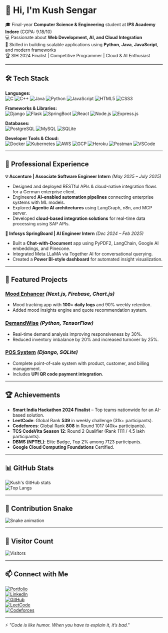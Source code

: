 # 👋 Hi, I'm Kush Sengar  

🎓 Final-year **Computer Science & Engineering** student at **IPS Academy Indore** (CGPA: 9.18/10)  
💻 Passionate about **Web Development, AI, and Cloud Integration**  
🚀 Skilled in building scalable applications using **Python**, **Java**, **JavaScript**, and modern frameworks  
🏆 SIH 2024 Finalist | Competitive Programmer | Cloud & AI Enthusiast  

---

## 🛠 Tech Stack

**Languages:**  
![C](https://img.shields.io/badge/C-00599C?style=for-the-badge&logo=c&logoColor=white)
![C++](https://img.shields.io/badge/C++-00599C?style=for-the-badge&logo=cplusplus&logoColor=white)
![Java](https://img.shields.io/badge/Java-007396?style=for-the-badge&logo=java&logoColor=white)
![Python](https://img.shields.io/badge/Python-3776AB?style=for-the-badge&logo=python&logoColor=white)
![JavaScript](https://img.shields.io/badge/JavaScript-F7E01D?style=for-the-badge&logo=javascript&logoColor=black)
![HTML5](https://img.shields.io/badge/HTML5-E34F26?style=for-the-badge&logo=html5&logoColor=white)
![CSS3](https://img.shields.io/badge/CSS3-1572B6?style=for-the-badge&logo=css3&logoColor=white)

**Frameworks & Libraries:**  
![Django](https://img.shields.io/badge/Django-092E20?style=for-the-badge&logo=django&logoColor=white)
![Flask](https://img.shields.io/badge/Flask-000000?style=for-the-badge&logo=flask&logoColor=white)
![SpringBoot](https://img.shields.io/badge/SpringBoot-6DB33F?style=for-the-badge&logo=springboot&logoColor=white)
![React](https://img.shields.io/badge/React-20232A?style=for-the-badge&logo=react&logoColor=61DAFB)
![Node.js](https://img.shields.io/badge/Node.js-339933?style=for-the-badge&logo=nodedotjs&logoColor=white)
![Express.js](https://img.shields.io/badge/Express.js-000000?style=for-the-badge&logo=express&logoColor=white)

**Databases:**  
![PostgreSQL](https://img.shields.io/badge/PostgreSQL-316192?style=for-the-badge&logo=postgresql&logoColor=white)
![MySQL](https://img.shields.io/badge/MySQL-005C84?style=for-the-badge&logo=mysql&logoColor=white)
![SQLite](https://img.shields.io/badge/SQLite-07405E?style=for-the-badge&logo=sqlite&logoColor=white)

**Developer Tools & Cloud:**  
![Docker](https://img.shields.io/badge/Docker-2496ED?style=for-the-badge&logo=docker&logoColor=white)
![Kubernetes](https://img.shields.io/badge/Kubernetes-326CE5?style=for-the-badge&logo=kubernetes&logoColor=white)
![AWS](https://img.shields.io/badge/AWS-232F3E?style=for-the-badge&logo=amazon-aws&logoColor=white)
![GCP](https://img.shields.io/badge/Google%20Cloud-4285F4?style=for-the-badge&logo=googlecloud&logoColor=white)
![Heroku](https://img.shields.io/badge/Heroku-430098?style=for-the-badge&logo=heroku&logoColor=white)
![Postman](https://img.shields.io/badge/Postman-FF6C37?style=for-the-badge&logo=postman&logoColor=white)
![VSCode](https://img.shields.io/badge/VS%20Code-0078D4?style=for-the-badge&logo=visualstudiocode&logoColor=white)

---

## 💼 Professional Experience

**💡 Accenture | Associate Software Engineer Intern** *(May 2025 – July 2025)*  
- Designed and deployed RESTful APIs & cloud-native integration flows for a German enterprise client.  
- Engineered **AI-enabled automation pipelines** connecting enterprise systems with ML models.  
- Explored **Agentic AI architectures** using LangGraph, n8n, and MCP server.  
- Developed **cloud-based integration solutions** for real-time data processing using SAP APIs.

**🤖 Infosys SpringBoard | AI Engineer Intern** *(Dec 2024 – Feb 2025)*  
- Built a **Chat-with-Document** app using PyPDF2, LangChain, Google AI embeddings, and Pinecone.  
- Integrated Meta LLaMA via Together AI for conversational querying.  
- Created a **Power BI-style dashboard** for automated insight visualization.

---

## 🚀 Featured Projects

### [Mood Enhancer](https://github.com/kushsengar/Doom-Enhancer) *(Next.js, Firebase, Chart.js)*  
- Mood tracking app with **100+ daily logs** and 90% weekly retention.  
- Added mood insights engine and quote recommendation system.

### [DemandWise](https://github.com/kushsengar/jubilant-octo-engine) *(Python, TensorFlow)*  
- Real-time demand analysis improving responsiveness by 30%.  
- Reduced inventory imbalance by 20% and increased turnover by 25%.

### [POS System](https://github.com/kushsengar/Askwell) *(Django, SQLite)*  
- Complete point-of-sale system with product, customer, and billing management.  
- Includes **UPI QR code payment integration**.

---

## 🏆 Achievements
- **Smart India Hackathon 2024 Finalist** – Top teams nationwide for an AI-based solution.  
- **LeetCode**: Global Rank **539** in weekly challenge (31k+ participants).  
- **Codeforces**: Global Rank **808** in Round 1017 (40k+ participants).  
- **TCS CodeVita Season 12**: Round 2 Qualifier (Rank 1111 / 4.5 lakh participants).  
- **DBMS (NPTEL)**: Elite Badge, Top 2% among 7123 participants.  
- **Google Cloud Computing Foundations** Certified.

---

## 📊 GitHub Stats

![Kush's GitHub stats](https://github-readme-stats.vercel.app/api?username=kushsengar&show_icons=true&theme=tokyonight)  
![Top Langs](https://github-readme-stats.vercel.app/api/top-langs/?username=kushsengar&layout=compact&theme=tokyonight)

---

## 🐍 Contribution Snake

![Snake animation](https://raw.githubusercontent.com/kushsengar/kushsengar/output/snake.svg)

---

## 👀 Visitor Count

![Visitors](https://visitor-badge.laobi.icu/badge?page_id=kushsengar)

---

## 📫 Connect with Me

[![Portfolio](https://img.shields.io/badge/Portfolio-000?style=for-the-badge&logo=About.me&logoColor=white)](https://kushsengar.github.io/My-Portfolio/)  
[![LinkedIn](https://img.shields.io/badge/LinkedIn-0A66C2?style=for-the-badge&logo=linkedin&logoColor=white)](https://www.linkedin.com/in/kushsengar11/)  
[![GitHub](https://img.shields.io/badge/GitHub-181717?style=for-the-badge&logo=github&logoColor=white)](https://github.com/kushsengar)  
[![LeetCode](https://img.shields.io/badge/LeetCode-FFA116?style=for-the-badge&logo=LeetCode&logoColor=black)](https://leetcode.com/u/kushsengar/)  
[![Codeforces](https://img.shields.io/badge/Codeforces-1F8ACB?style=for-the-badge&logo=codeforces&logoColor=white)](https://codeforces.com/profile/kushsengar)  

---

⚡ *"Code is like humor. When you have to explain it, it’s bad."*  
